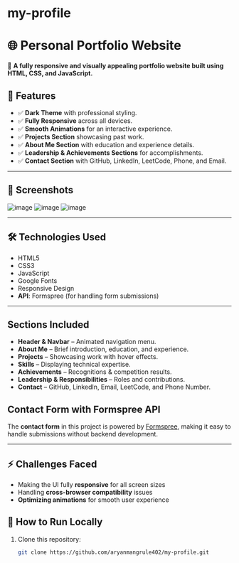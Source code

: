 ﻿# my-profile
# 🌐 Personal Portfolio Website  

🚀 **A fully responsive and visually appealing portfolio website built using HTML, CSS, and JavaScript.**  

## 📌 Features  
- ✅ **Dark Theme** with professional styling.  
- ✅ **Fully Responsive** across all devices.  
- ✅ **Smooth Animations** for an interactive experience.  
- ✅ **Projects Section** showcasing past work.  
- ✅ **About Me Section** with education and experience details.  
- ✅ **Leadership & Achievements Sections** for accomplishments.  
- ✅ **Contact Section** with GitHub, LinkedIn, LeetCode, Phone, and Email.  

---

## 📸 Screenshots  
![image](https://github.com/user-attachments/assets/906a1abd-7999-4a56-92ba-19333feb96cb)
![image](https://github.com/user-attachments/assets/2043eaf0-7576-47bd-a3b4-08a38102ce6d)
![image](https://github.com/user-attachments/assets/1df0fbd8-33ec-4783-bd9f-4f4d03f5dc7d)

 

---

## 🛠️ Technologies Used  
- HTML5  
- CSS3  
- JavaScript  
- Google Fonts  
- Responsive Design  
- **API**: Formspree (for handling form submissions)

---

##  Sections Included  
- **Header & Navbar** – Animated navigation menu.  
- **About Me** – Brief introduction, education, and experience.  
- **Projects** – Showcasing work with hover effects.  
- **Skills** – Displaying technical expertise.  
- **Achievements** – Recognitions & competition results.  
- **Leadership & Responsibilities** – Roles and contributions.  
- **Contact** – GitHub, LinkedIn, Email, LeetCode, and Phone Number.  
##  **Contact Form with Formspree API**
The **contact form** in this project is powered by [Formspree](https://formspree.io/), making it easy to handle submissions without backend development.

---
## ⚡ **Challenges Faced**
- Making the UI fully **responsive** for all screen sizes  
- Handling **cross-browser compatibility** issues  
- **Optimizing animations** for smooth user experience
## 🎯 How to Run Locally  

1. Clone this repository:  
   ```bash
   git clone https://github.com/aryanmangrule402/my-profile.git
